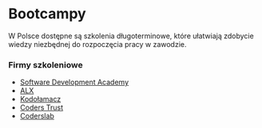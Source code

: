 # Bootcampy

W Polsce dostępne są szkolenia długoterminowe, 
które ułatwiają zdobycie wiedzy niezbędnej do rozpoczęcia pracy w zawodzie.

### Firmy szkoleniowe

* [Software Development Academy](https://sdacademy.pl/)
* [ALX](https://www.alx.pl/pl/tester-manualny/)
* [Kodołamacz](https://kodolamacz.pl/bootcamp-testowanie/)
* [Coders Trust](https://coderstrust.pl/kurs-tester/)
* [Coderslab](https://coderslab.pl/pl/kursy/testowanie/wszystkie)

